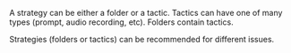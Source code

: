 A strategy can be either a folder or a tactic. Tactics can have one of many types (prompt, audio recording, etc). Folders contain tactics.

Strategies (folders or tactics) can be recommended for different issues.
